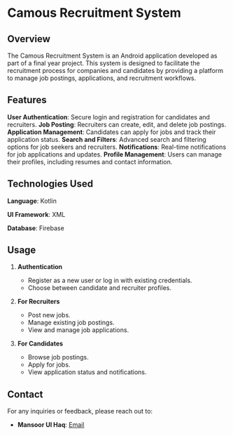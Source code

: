 # Camous Recruitment System

## Overview

The Camous Recruitment System is an Android application developed as part of a final year project. This system is designed to facilitate the recruitment process for companies and candidates by providing a platform to manage job postings, applications, and recruitment workflows.

## Features

 **User Authentication**: Secure login and registration for candidates and recruiters.
 **Job Posting**: Recruiters can create, edit, and delete job postings.
 **Application Management**: Candidates can apply for jobs and track their application status.
 **Search and Filters**: Advanced search and filtering options for job seekers and recruiters.
 **Notifications**: Real-time notifications for job applications and updates.
 **Profile Management**: Users can manage their profiles, including resumes and contact information.

## Technologies Used

 **Language**: Kotlin
 
 **UI Framework**: XML
 
 **Database**: Firebase

## Usage

1. **Authentication**
   - Register as a new user or log in with existing credentials.
   - Choose between candidate and recruiter profiles.

2. **For Recruiters**
   - Post new jobs.
   - Manage existing job postings.
   - View and manage job applications.

3. **For Candidates**
   - Browse job postings.
   - Apply for jobs.
   - View application status and notifications.

## Contact

For any inquiries or feedback, please reach out to:

- **Mansoor Ul Haq**: [Email](mailto:mansoorulhaq166@gmail.com)
